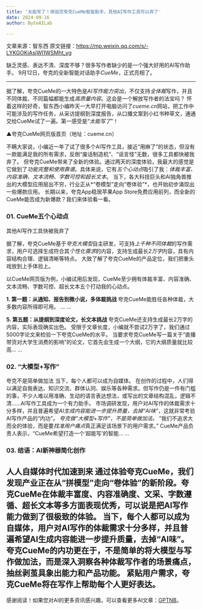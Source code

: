 ```yaml
---
title: '太能写了！体验完夸克CueMe智能助手，其他AI写作工具可以弃了'
date: 2024-09-16
author: ByteAILab

---
```


文章来源：智东西
原文链接：https://mp.weixin.qq.com/s/-LYKGOKiAsjWI1WSMht_yg

缺乏灵感、表达不清、深度不够？很多写作者缺少的是一个强大好用的AI写作助手。
9月12日，夸克的全新智能对话助手*CueMe*，正式亮相了。

---

据了解，夸克CueMe的一大特色是*AI写作能力突出*，不仅支持*全体裁*写作，并且不同体裁、不同篇幅都能生成*高质量内容*。这会是一个解放写作者的法宝吗？
怀着这样的好奇，智东西小编昨天一大早打开电脑访问了*cueme.cn*网站，把工作中可能涉及的写作任务，从采访提纲到深度报告，从口播文案到小红书种草文，通通交给CueMe试了一遍。第一感受是“*太能写了*”！

▲夸克CueMe网页版首页（地址：cueme.cn）

不瞒大家说，小编近一年了试了很多个AI写作工具，接近“用麻了”的状态，但没有一款能满足我的所有需求，反倒“废话制造机”、“谣言怪”无数，很多工具都快被我弃了。
但夸克CueMe带来了全新的体验。通过两天的深度体验，我最大的感觉是它做到了*功能完整和使用靠谱*。具体来说，它有*五个心动点*吸引了我：*体裁丰富、内容准确、文本流畅、字数可控和超长文本*。
当下，各大科技巨头和AI独角兽推出的大模型应用层出不穷，行业正从*“卷模型”走向“卷体验”*，也开始初步涌现出一些爆款应用。
长期以来，夸克App稳居苹果App Store免费应用前列，而全新的CueMe能否成为新爆款？我们来体验看一看。

### 01. CueMe五个心动点
其他AI写作工具快被我弃了

据了解，夸克CueMe基于*夸克大模型*自主研发，可支持*上千种不同体裁*的写作需求，用户可选择生成符合其*个性化需求*的内容，支持生成最长*2万字*内容，具有内容结构合理、逻辑清晰等特点。
大致了解了夸克CueMe的产品定位，我们把重头戏放到上手体验上。

以CueMe网页版为例，小编试用后发现，CueMe至少拥有体裁丰富、内容准确、文本流畅、字数可控、超长文本五个打动我的心动点。

**1. 第一题：从通知、报告到微小说，多体裁挑战**
夸克CueMe能胜任各种体裁，大多数内容所得即可用。
...
...

**5. 第五题：从提纲到深度论文，长文本挑战**
夸克CueMe还支持生成最长2万字的内容，实际表现确实出色。
受限于文章长度，小编就不尝试2万字了，我们通过5000字论文来检验一下夸克CueMe的水平。
当要求夸克CueMe写一篇关于“直播带货对大学生消费的影响”的论文，它首先会生成一个大纲，它的大纲质量就比较高...
...

### 02. “大模型+写作”
夸克不是简单做加法
当下，每个人都可以成为自媒体。
在创作的过程中，人们得以满足自我表达、知识交流、群体认同、娱乐等各种需求。但写作仍是一件有门槛的事，不少人难以用准确、生动的语言表达想法，或写出的文章结构混乱，逻辑不清……AI写作工具成为一个有力助手。
市场调研发现，用户对AI写作的体裁需求十分多样，并且普遍希望*AI生成内容能进一步提升质量，去掉“AI味”*，这就非常考验AI写作产品的“内功”。
*夸克做“大模型+写作”，不是简单做加法。*
“我们不追求大而全的体验，而是要*找准用户痛点*真正满足该场景下的用户需求。” CueMe产品负责人表示，“CueMe希望打造一个‘超能写’的智能...
...

### 03. 结语：AI新神器简化创作
人人自媒体时代加速到来
通过体验夸克CueMe，我们发现产业正在从“拼模型”走向“卷体验”的新阶段。夸克CueMe在体裁丰富度、内容准确度、文采、字数遵循、超长文本等多方面表现优秀，可以说是把AI写作能力做到了很极致的体验。
当下，每个人都可以成为自媒体，用户对AI写作的体裁需求十分多样，并且普遍希望AI生成内容能进一步提升质量，去掉“AI味”。夸克CueMe的内功更在于，不是简单的将大模型与写作做加法，而是深入洞察各种体裁写作者的场景痛点，抽丝剥茧具象出能力和产品功能。
紧贴用户需求，夸克CueMe将在写作上帮助每个人更好表达。
---
感谢阅读！如果您对AI的更多资讯感兴趣，可以查看更多AI文章：[GPTNB](https://gptnb.com)。